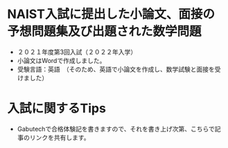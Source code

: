 # NAIST入試に提出した小論文、面接の予想問題集及び出題された数学問題
- ２０２１年度第3回入試（２０２２年入学）
- 小論文はWordで作成しました。
- 受験言語：英語　（そのため、英語で小論文を作成し、数学試験と面接を受けました）



  
# 入試に関するTips
- Gabutechで合格体験記を書きますので、それを書き上げ次第、こちらで記事のリンクを共有します。
